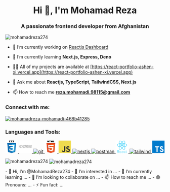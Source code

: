 <h1 align="center">Hi 👋, I'm Mohamad Reza</h1>
<h3 align="center">A passionate frontend developer from Afghanistan</h3>

<p align="left"> <img src="https://komarev.com/ghpvc/?username=mohamadreza274&label=Profile%20views&color=0e75b6&style=flat" alt="mohamadreza274" /> </p>

- 🔭 I’m currently working on [Reactjs Dashboard](https://dashboard-mocha-psi-42.vercel.app/)

- 🌱 I’m currently learning **Next.js, Express, Deno**

- 👨‍💻 All of my projects are available at [https://react-portfolio-ashen-xi.vercel.app](https://react-portfolio-ashen-xi.vercel.app)

- 💬 Ask me about **Reactjs, TypeScript, TailwindCSS, Next.js**

- 📫 How to reach me **reza.mohamadi.98115@gmail.com**

<h3 align="left">Connect with me:</h3>
<p align="left">
<a href="https://linkedin.com/in/mohamadreza-mohamadi-468b41285" target="blank"><img align="center" src="https://raw.githubusercontent.com/rahuldkjain/github-profile-readme-generator/master/src/images/icons/Social/linked-in-alt.svg" alt="mohamadreza-mohamadi-468b41285" height="30" width="40" /></a>
</p>

<h3 align="left">Languages and Tools:</h3>
<p align="left"> <a href="https://www.w3schools.com/css/" target="_blank" rel="noreferrer"> <img src="https://raw.githubusercontent.com/devicons/devicon/master/icons/css3/css3-original-wordmark.svg" alt="css3" width="40" height="40"/> </a> <a href="https://expressjs.com" target="_blank" rel="noreferrer"> <img src="https://raw.githubusercontent.com/devicons/devicon/master/icons/express/express-original-wordmark.svg" alt="express" width="40" height="40"/> </a> <a href="https://git-scm.com/" target="_blank" rel="noreferrer"> <img src="https://www.vectorlogo.zone/logos/git-scm/git-scm-icon.svg" alt="git" width="40" height="40"/> </a> <a href="https://www.w3.org/html/" target="_blank" rel="noreferrer"> <img src="https://raw.githubusercontent.com/devicons/devicon/master/icons/html5/html5-original-wordmark.svg" alt="html5" width="40" height="40"/> </a> <a href="https://developer.mozilla.org/en-US/docs/Web/JavaScript" target="_blank" rel="noreferrer"> <img src="https://raw.githubusercontent.com/devicons/devicon/master/icons/javascript/javascript-original.svg" alt="javascript" width="40" height="40"/> </a> <a href="https://nextjs.org/" target="_blank" rel="noreferrer"> <img src="https://cdn.worldvectorlogo.com/logos/nextjs-2.svg" alt="nextjs" width="40" height="40"/> </a> <a href="https://postman.com" target="_blank" rel="noreferrer"> <img src="https://www.vectorlogo.zone/logos/getpostman/getpostman-icon.svg" alt="postman" width="40" height="40"/> </a> <a href="https://reactjs.org/" target="_blank" rel="noreferrer"> <img src="https://raw.githubusercontent.com/devicons/devicon/master/icons/react/react-original-wordmark.svg" alt="react" width="40" height="40"/> </a> <a href="https://tailwindcss.com/" target="_blank" rel="noreferrer"> <img src="https://www.vectorlogo.zone/logos/tailwindcss/tailwindcss-icon.svg" alt="tailwind" width="40" height="40"/> </a> <a href="https://www.typescriptlang.org/" target="_blank" rel="noreferrer"> <img src="https://raw.githubusercontent.com/devicons/devicon/master/icons/typescript/typescript-original.svg" alt="typescript" width="40" height="40"/> </a> </p>

<p><img align="left" src="https://github-readme-stats.vercel.app/api/top-langs?username=mohamadreza274&show_icons=true&locale=en&layout=compact" alt="mohamadreza274" /></p>

<p>&nbsp;<img align="center" src="https://github-readme-stats.vercel.app/api?username=mohamadreza274&show_icons=true&locale=en" alt="mohamadreza274" /></p>
- 👋 Hi, I’m @MohamadReza274
- 👀 I’m interested in ...
- 🌱 I’m currently learning ...
- 💞️ I’m looking to collaborate on ...
- 📫 How to reach me ...
- 😄 Pronouns: ...
- ⚡ Fun fact: ...

<!---
MohamadReza274/MohamadReza274 is a ✨ special ✨ repository because its `README.md` (this file) appears on your GitHub profile.
You can click the Preview link to take a look at your changes.
--->
